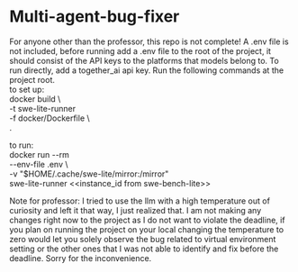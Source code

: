 # Multi-agent-bug-fixer
For anyone other than the professor, this repo is not complete!
A .env file is not included, before running add a .env file to the root of the project, it should consist of the API keys to the platforms that models belong to. To run directly, add a together_ai api key. Run the following commands at the project root.  
to set up:   
docker build \   
  -t swe-lite-runner \
  -f docker/Dockerfile \                     
  .

to run:    
docker run --rm \
  --env-file .env \   
  -v "$HOME/.cache/swe-lite/mirror:/mirror" \
  swe-lite-runner <<instance_id from swe-bench-lite>>     

  Note for professor: I tried to use the llm with a high temperature out of curiosity and left it that way, I just realized that. I am not making any changes right now to the project as I do not want to violate the deadline, if you plan on running the project on your local changing the temperature to zero would let you solely observe the bug related to virtual environment setting or the other ones that I was not able to identify and fix before the deadline. Sorry for the inconvenience. 
